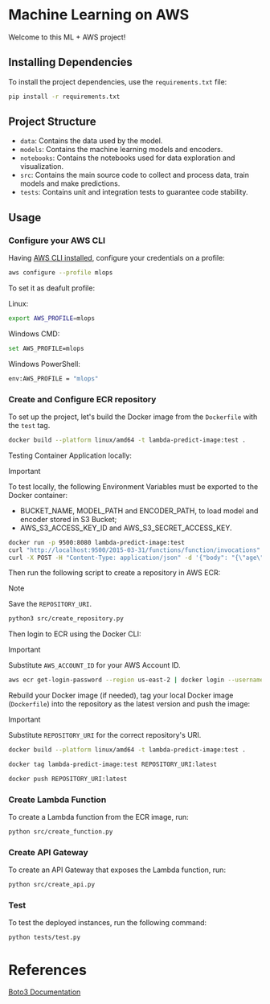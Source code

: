 # Machine Learning on AWS

Welcome to this ML + AWS project!

## Installing Dependencies

To install the project dependencies, use the `requirements.txt` file:

```sh
pip install -r requirements.txt
```

## Project Structure

- `data`: Contains the data used by the model.
- `models`: Contains the machine learning models and encoders.
- `notebooks`: Contains the notebooks used for data exploration and visualization.
- `src`: Contains the main source code to collect and process data, train models and make predictions.
- `tests`: Contains unit and integration tests to guarantee code stability.

## Usage

### Configure your AWS CLI

Having [AWS CLI installed](https://docs.aws.amazon.com/cli/latest/userguide/getting-started-install.html), configure your credentials on a profile:
```bash
aws configure --profile mlops
```

To set it as deafult profile:

Linux:
```bash
export AWS_PROFILE=mlops
```

Windows CMD:
```bash
set AWS_PROFILE=mlops
```

Windows PowerShell:
```bash
env:AWS_PROFILE = "mlops"
```

### Create and Configure ECR repository

To set up the project, let's build the Docker image from the `Dockerfile` with the `test` tag.
```bash
docker build --platform linux/amd64 -t lambda-predict-image:test .
```

Testing Container Application locally:
> [!IMPORTANT]  
> To test locally, the following Environment Variables must be exported to the Docker container:
> - BUCKET_NAME, MODEL_PATH and ENCODER_PATH, to load model and encoder stored in S3 Bucket;
> - AWS_S3_ACCESS_KEY_ID and AWS_S3_SECRET_ACCESS_KEY.
```bash
docker run -p 9500:8080 lambda-predict-image:test
curl "http://localhost:9500/2015-03-31/functions/function/invocations" -d "{}"
curl -X POST -H "Content-Type: application/json" -d '{"body": "{\"age\": 42, \"job\": \"entrepreneur\", \"marital\": \"married\", \"education\": \"primary\", \"balance\": 558, \"housing\": \"yes\", \"duration\": 186, \"campaign\": 2}"}' "http://localhost:9500/2015-03-31/functions/function/invocations"
```

Then run the following script to create a repository in AWS ECR:

> [!NOTE]  
> Save the `REPOSITORY_URI`.

```bash
python3 src/create_repository.py
```

Then login to ECR using the Docker CLI:

> [!IMPORTANT]  
> Substitute `AWS_ACCOUNT_ID` for your AWS Account ID.

```bash
aws ecr get-login-password --region us-east-2 | docker login --username AWS --password-stdin AWS_ACCOUNT_ID.dkr.ecr.us-east-2.amazonaws.com
```

Rebuild your Docker image (if needed), tag your local Docker image (`Dockerfile`) into the repository as the latest version and push the image:

> [!IMPORTANT]  
> Substitute `REPOSITORY_URI` for the correct repository's URI.

```bash
docker build --platform linux/amd64 -t lambda-predict-image:test .

docker tag lambda-predict-image:test REPOSITORY_URI:latest

docker push REPOSITORY_URI:latest
```

### Create Lambda Function

To create a Lambda function from the ECR image, run:

```bash
python src/create_function.py
```

### Create API Gateway

To create an API Gateway that exposes the Lambda function, run:

```bash
python src/create_api.py
```

### Test

To test the deployed instances, run the following command:

```bash
python tests/test.py
```

# References

[Boto3 Documentation](https://boto3.amazonaws.com/v1/documentation/api/latest/index.html)
